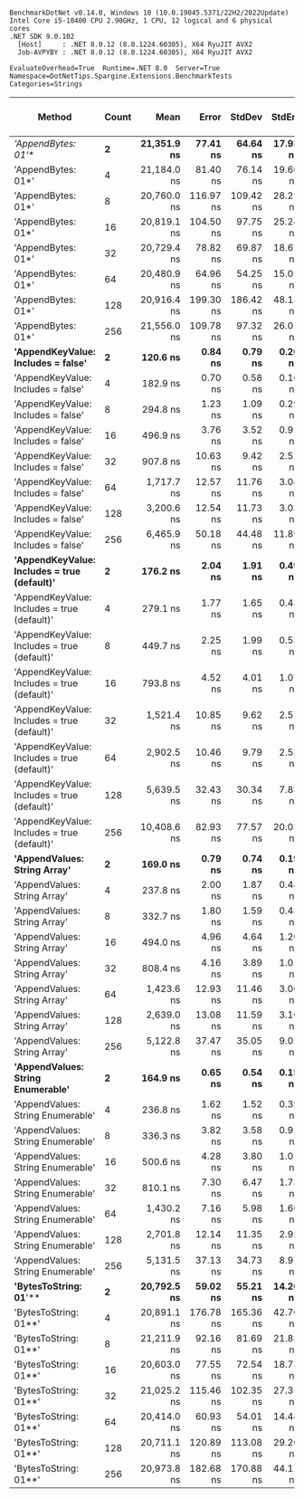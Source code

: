 ```

BenchmarkDotNet v0.14.0, Windows 10 (10.0.19045.5371/22H2/2022Update)
Intel Core i5-10400 CPU 2.90GHz, 1 CPU, 12 logical and 6 physical cores
.NET SDK 9.0.102
  [Host]     : .NET 8.0.12 (8.0.1224.60305), X64 RyuJIT AVX2
  Job-AVPYBY : .NET 8.0.12 (8.0.1224.60305), X64 RyuJIT AVX2

EvaluateOverhead=True  Runtime=.NET 8.0  Server=True  
Namespace=DotNetTips.Spargine.Extensions.BenchmarkTests  Categories=Strings  

```
| Method                                      | Count | Mean        | Error     | StdDev    | StdErr   | Min         | Q1          | Median      | Q3          | Max         | Op/s        | CI99.9% Margin | Iterations | Kurtosis | MValue | Skewness | Rank | LogicalGroup | Baseline | Exceptions | Code Size | Completed Work Items | Lock Contentions | Gen0   | Gen1   | Allocated |
|-------------------------------------------- |------ |------------:|----------:|----------:|---------:|------------:|------------:|------------:|------------:|------------:|------------:|---------------:|-----------:|---------:|-------:|---------:|-----:|------------- |--------- |-----------:|----------:|---------------------:|-----------------:|-------:|-------:|----------:|
| **&#39;AppendBytes: 01*&#39;**                          | **2**     | **21,351.9 ns** |  **77.41 ns** |  **64.64 ns** | **17.93 ns** | **21,241.3 ns** | **21,313.5 ns** | **21,332.5 ns** | **21,383.1 ns** | **21,502.1 ns** |    **46,834.3** |     **-2.4644 ns** |      **13.00** |    **3.058** |  **2.000** |   **0.6016** |   **23** | *****            | **No**       |          **-** |     **802 B** |                    **-** |                **-** | **0.4883** |      **-** |   **45736 B** |
| &#39;AppendBytes: 01*&#39;                          | 4     | 21,184.0 ns |  81.40 ns |  76.14 ns | 19.66 ns | 21,062.8 ns | 21,137.2 ns | 21,170.3 ns | 21,238.6 ns | 21,359.1 ns |    47,205.4 |     -2.3295 ns |      15.00 |    2.661 |  2.000 |   0.4679 |   23 | *            | No       |          - |     818 B |                    - |                - | 0.4883 |      - |   45736 B |
| &#39;AppendBytes: 01*&#39;                          | 8     | 20,760.0 ns | 116.97 ns | 109.42 ns | 28.25 ns | 20,550.9 ns | 20,691.3 ns | 20,733.0 ns | 20,831.9 ns | 20,963.4 ns |    48,169.6 |     -6.6258 ns |      15.00 |    2.176 |  2.000 |   0.1118 |   23 | *            | No       |          - |     818 B |                    - |                - | 0.4883 |      - |   45736 B |
| &#39;AppendBytes: 01*&#39;                          | 16    | 20,819.1 ns | 104.50 ns |  97.75 ns | 25.24 ns | 20,677.3 ns | 20,752.6 ns | 20,802.1 ns | 20,881.2 ns | 21,017.8 ns |    48,032.9 |     -5.1190 ns |      15.00 |    2.057 |  2.000 |   0.4205 |   23 | *            | No       |          - |     802 B |                    - |                - | 0.4883 |      - |   45736 B |
| &#39;AppendBytes: 01*&#39;                          | 32    | 20,729.4 ns |  78.82 ns |  69.87 ns | 18.67 ns | 20,652.5 ns | 20,679.7 ns | 20,713.3 ns | 20,749.7 ns | 20,866.0 ns |    48,240.6 |     -2.3367 ns |      14.00 |    2.172 |  2.000 |   0.7561 |   23 | *            | No       |          - |     818 B |                    - |                - | 0.4883 |      - |   45736 B |
| &#39;AppendBytes: 01*&#39;                          | 64    | 20,480.9 ns |  64.96 ns |  54.25 ns | 15.05 ns | 20,359.3 ns | 20,458.6 ns | 20,472.0 ns | 20,522.1 ns | 20,557.5 ns |    48,826.0 |     -1.0228 ns |      13.00 |    2.700 |  2.000 |  -0.4545 |   23 | *            | No       |          - |     802 B |                    - |                - | 0.4883 |      - |   45736 B |
| &#39;AppendBytes: 01*&#39;                          | 128   | 20,916.4 ns | 199.30 ns | 186.42 ns | 48.13 ns | 20,696.9 ns | 20,793.1 ns | 20,816.6 ns | 21,096.2 ns | 21,234.5 ns |    47,809.5 |    -16.5670 ns |      15.00 |    1.545 |  2.000 |   0.4760 |   23 | *            | No       |          - |     802 B |                    - |                - | 0.4883 |      - |   45736 B |
| &#39;AppendBytes: 01*&#39;                          | 256   | 21,556.0 ns | 109.78 ns |  97.32 ns | 26.01 ns | 21,396.2 ns | 21,504.6 ns | 21,553.1 ns | 21,608.7 ns | 21,745.7 ns |    46,390.8 |     -6.0048 ns |      14.00 |    2.256 |  2.000 |   0.0931 |   23 | *            | No       |          - |     818 B |                    - |                - | 0.4883 |      - |   45736 B |
| **&#39;AppendKeyValue: Includes = false&#39;**          | **2**     |    **120.6 ns** |   **0.84 ns** |   **0.79 ns** |  **0.20 ns** |    **119.5 ns** |    **120.1 ns** |    **120.4 ns** |    **121.1 ns** |    **122.1 ns** | **8,292,781.9** |      **7.3985 ns** |      **15.00** |    **1.976** |  **2.000** |   **0.5061** |    **1** | *****            | **No**       |          **-** |   **1,561 B** |                    **-** |                **-** | **0.0052** |      **-** |     **496 B** |
| &#39;AppendKeyValue: Includes = false&#39;          | 4     |    182.9 ns |   0.70 ns |   0.58 ns |  0.16 ns |    182.1 ns |    182.5 ns |    183.0 ns |    183.4 ns |    184.0 ns | 5,467,486.6 |      6.4190 ns |      13.00 |    1.721 |  2.000 |   0.2477 |    4 | *            | No       |          - |   1,562 B |                    - |                - | 0.0088 |      - |     816 B |
| &#39;AppendKeyValue: Includes = false&#39;          | 8     |    294.8 ns |   1.23 ns |   1.09 ns |  0.29 ns |    293.1 ns |    294.3 ns |    294.7 ns |    295.4 ns |    297.0 ns | 3,392,011.1 |      6.8542 ns |      14.00 |    2.076 |  2.000 |   0.2516 |    7 | *            | No       |          - |   1,592 B |                    - |                - | 0.0148 |      - |    1392 B |
| &#39;AppendKeyValue: Includes = false&#39;          | 16    |    496.9 ns |   3.76 ns |   3.52 ns |  0.91 ns |    491.2 ns |    494.4 ns |    497.2 ns |    499.1 ns |    502.8 ns | 2,012,641.6 |      7.0462 ns |      15.00 |    1.864 |  2.000 |   0.0664 |   10 | *            | No       |          - |   1,590 B |                    - |                - | 0.0267 |      - |    2472 B |
| &#39;AppendKeyValue: Includes = false&#39;          | 32    |    907.8 ns |  10.63 ns |   9.42 ns |  2.52 ns |    896.8 ns |    901.7 ns |    906.4 ns |    912.6 ns |    926.6 ns | 1,101,588.8 |      5.7412 ns |      14.00 |    2.385 |  2.000 |   0.7181 |   12 | *            | No       |          - |   1,606 B |                    - |                - | 0.0496 |      - |    4560 B |
| &#39;AppendKeyValue: Includes = false&#39;          | 64    |  1,717.7 ns |  12.57 ns |  11.76 ns |  3.04 ns |  1,693.2 ns |  1,711.4 ns |  1,717.8 ns |  1,722.6 ns |  1,739.2 ns |   582,163.4 |      5.9822 ns |      15.00 |    2.574 |  2.000 |  -0.0161 |   15 | *            | No       |          - |   1,590 B |                    - |                - | 0.0935 |      - |    8664 B |
| &#39;AppendKeyValue: Includes = false&#39;          | 128   |  3,200.6 ns |  12.54 ns |  11.73 ns |  3.03 ns |  3,183.7 ns |  3,191.4 ns |  3,201.2 ns |  3,207.8 ns |  3,226.5 ns |   312,440.3 |      5.9860 ns |      15.00 |    2.316 |  2.000 |   0.4816 |   18 | *            | No       |          - |   1,590 B |                    - |                - | 0.1831 |      - |   16800 B |
| &#39;AppendKeyValue: Includes = false&#39;          | 256   |  6,465.9 ns |  50.18 ns |  44.48 ns | 11.89 ns |  6,402.3 ns |  6,440.8 ns |  6,458.4 ns |  6,484.8 ns |  6,552.7 ns |   154,656.5 |      1.0557 ns |      14.00 |    2.447 |  2.000 |   0.6119 |   21 | *            | No       |          - |   1,629 B |                    - |                - | 0.3662 | 0.0076 |   33000 B |
| **&#39;AppendKeyValue: Includes = true (default)&#39;** | **2**     |    **176.2 ns** |   **2.04 ns** |   **1.91 ns** |  **0.49 ns** |    **173.5 ns** |    **174.6 ns** |    **176.0 ns** |    **177.7 ns** |    **179.1 ns** | **5,674,273.3** |      **7.2533 ns** |      **15.00** |    **1.391** |  **2.000** |   **0.0383** |    **3** | *****            | **No**       |          **-** |   **2,723 B** |                    **-** |                **-** | **0.0076** |      **-** |     **712 B** |
| &#39;AppendKeyValue: Includes = true (default)&#39; | 4     |    279.1 ns |   1.77 ns |   1.65 ns |  0.43 ns |    276.9 ns |    278.0 ns |    278.6 ns |    279.9 ns |    282.2 ns | 3,583,084.3 |      7.2867 ns |      15.00 |    1.991 |  2.000 |   0.5112 |    6 | *            | No       |          - |   2,723 B |                    - |                - | 0.0124 |      - |    1176 B |
| &#39;AppendKeyValue: Includes = true (default)&#39; | 8     |    449.7 ns |   2.25 ns |   1.99 ns |  0.53 ns |    444.5 ns |    448.8 ns |    450.0 ns |    451.1 ns |    452.4 ns | 2,223,538.0 |      6.7335 ns |      14.00 |    3.816 |  2.000 |  -1.0361 |    9 | *            | No       |          - |   2,736 B |                    - |                - | 0.0219 |      - |    2040 B |
| &#39;AppendKeyValue: Includes = true (default)&#39; | 16    |    793.8 ns |   4.52 ns |   4.01 ns |  1.07 ns |    786.4 ns |    791.1 ns |    794.3 ns |    795.6 ns |    800.9 ns | 1,259,713.9 |      6.4643 ns |      14.00 |    2.274 |  2.000 |   0.0608 |   11 | *            | No       |          - |   2,748 B |                    - |                - | 0.0401 |      - |    3696 B |
| &#39;AppendKeyValue: Includes = true (default)&#39; | 32    |  1,521.4 ns |  10.85 ns |   9.62 ns |  2.57 ns |  1,505.5 ns |  1,512.3 ns |  1,522.6 ns |  1,527.9 ns |  1,536.7 ns |   657,308.4 |      5.7150 ns |      14.00 |    1.604 |  2.000 |  -0.0916 |   14 | *            | No       |          - |   2,732 B |                    - |                - | 0.0744 |      - |    6936 B |
| &#39;AppendKeyValue: Includes = true (default)&#39; | 64    |  2,902.5 ns |  10.46 ns |   9.79 ns |  2.53 ns |  2,881.7 ns |  2,896.4 ns |  2,904.9 ns |  2,908.4 ns |  2,918.1 ns |   344,534.8 |      6.2365 ns |      15.00 |    2.226 |  2.000 |  -0.2543 |   17 | *            | No       |          - |   2,737 B |                    - |                - | 0.1450 |      - |   13344 B |
| &#39;AppendKeyValue: Includes = true (default)&#39; | 128   |  5,639.5 ns |  32.43 ns |  30.34 ns |  7.83 ns |  5,593.3 ns |  5,622.2 ns |  5,632.5 ns |  5,665.9 ns |  5,697.1 ns |   177,319.6 |      3.5834 ns |      15.00 |    1.863 |  2.000 |   0.3517 |   20 | *            | No       |          - |   2,752 B |                    - |                - | 0.2899 |      - |   26088 B |
| &#39;AppendKeyValue: Includes = true (default)&#39; | 256   | 10,408.6 ns |  82.93 ns |  77.57 ns | 20.03 ns | 10,286.6 ns | 10,362.7 ns | 10,390.1 ns | 10,470.1 ns | 10,532.8 ns |    96,074.4 |     -2.5142 ns |      15.00 |    1.678 |  2.000 |   0.1327 |   22 | *            | No       |          - |   2,726 B |                    - |                - | 0.5646 | 0.0305 |   51120 B |
| **&#39;AppendValues: String Array&#39;**                | **2**     |    **169.0 ns** |   **0.79 ns** |   **0.74 ns** |  **0.19 ns** |    **167.9 ns** |    **168.5 ns** |    **168.8 ns** |    **169.5 ns** |    **170.3 ns** | **5,917,617.8** |      **7.4048 ns** |      **15.00** |    **1.848** |  **2.000** |   **0.3521** |    **2** | *****            | **No**       |          **-** |   **1,096 B** |                    **-** |                **-** | **0.0064** |      **-** |     **600 B** |
| &#39;AppendValues: String Array&#39;                | 4     |    237.8 ns |   2.00 ns |   1.87 ns |  0.48 ns |    235.9 ns |    236.3 ns |    237.3 ns |    238.9 ns |    241.1 ns | 4,205,110.7 |      7.2583 ns |      15.00 |    1.871 |  2.000 |   0.7037 |    5 | *            | No       |          - |   1,102 B |                    - |                - | 0.0091 |      - |     872 B |
| &#39;AppendValues: String Array&#39;                | 8     |    332.7 ns |   1.80 ns |   1.59 ns |  0.43 ns |    330.0 ns |    331.9 ns |    332.8 ns |    334.1 ns |    334.8 ns | 3,005,521.6 |      6.7870 ns |      14.00 |    1.588 |  2.000 |  -0.3065 |    8 | *            | No       |          - |   1,098 B |                    - |                - | 0.0143 |      - |    1336 B |
| &#39;AppendValues: String Array&#39;                | 16    |    494.0 ns |   4.96 ns |   4.64 ns |  1.20 ns |    486.9 ns |    490.4 ns |    494.6 ns |    497.6 ns |    500.6 ns | 2,024,408.8 |      6.9007 ns |      15.00 |    1.439 |  2.000 |  -0.1393 |   10 | *            | No       |          - |   1,109 B |                    - |                - | 0.0238 |      - |    2192 B |
| &#39;AppendValues: String Array&#39;                | 32    |    808.4 ns |   4.16 ns |   3.89 ns |  1.01 ns |    800.5 ns |    805.1 ns |    808.4 ns |    812.0 ns |    813.0 ns | 1,237,087.8 |      6.9972 ns |      15.00 |    1.816 |  2.000 |  -0.4050 |   11 | *            | No       |          - |   1,094 B |                    - |                - | 0.0410 |      - |    3832 B |
| &#39;AppendValues: String Array&#39;                | 64    |  1,423.6 ns |  12.93 ns |  11.46 ns |  3.06 ns |  1,401.5 ns |  1,419.1 ns |  1,420.6 ns |  1,427.2 ns |  1,445.6 ns |   702,441.9 |      5.4682 ns |      14.00 |    2.624 |  2.000 |   0.3134 |   13 | *            | No       |          - |   1,096 B |                    - |                - | 0.0763 |      - |    7040 B |
| &#39;AppendValues: String Array&#39;                | 128   |  2,639.0 ns |  13.08 ns |  11.59 ns |  3.10 ns |  2,619.5 ns |  2,630.3 ns |  2,639.4 ns |  2,643.2 ns |  2,660.3 ns |   378,924.4 |      5.4509 ns |      14.00 |    2.291 |  2.000 |   0.3800 |   16 | *            | No       |          - |   1,102 B |                    - |                - | 0.1450 |      - |   13384 B |
| &#39;AppendValues: String Array&#39;                | 256   |  5,122.8 ns |  37.47 ns |  35.05 ns |  9.05 ns |  5,052.7 ns |  5,104.1 ns |  5,115.0 ns |  5,154.0 ns |  5,163.3 ns |   195,205.1 |      2.9747 ns |      15.00 |    1.820 |  2.000 |  -0.3362 |   19 | *            | No       |          - |   1,094 B |                    - |                - | 0.2899 |      - |   26000 B |
| **&#39;AppendValues: String Enumerable&#39;**           | **2**     |    **164.9 ns** |   **0.65 ns** |   **0.54 ns** |  **0.15 ns** |    **163.8 ns** |    **164.5 ns** |    **164.9 ns** |    **165.2 ns** |    **165.7 ns** | **6,065,458.1** |      **6.4245 ns** |      **13.00** |    **2.114** |  **2.000** |  **-0.3365** |    **2** | *****            | **No**       |          **-** |   **1,094 B** |                    **-** |                **-** | **0.0064** |      **-** |     **600 B** |
| &#39;AppendValues: String Enumerable&#39;           | 4     |    236.8 ns |   1.62 ns |   1.52 ns |  0.39 ns |    234.3 ns |    235.8 ns |    237.1 ns |    237.8 ns |    239.5 ns | 4,222,846.6 |      7.3038 ns |      15.00 |    1.850 |  2.000 |  -0.1340 |    5 | *            | No       |          - |   1,094 B |                    - |                - | 0.0091 |      - |     872 B |
| &#39;AppendValues: String Enumerable&#39;           | 8     |    336.3 ns |   3.82 ns |   3.58 ns |  0.92 ns |    330.0 ns |    333.6 ns |    336.4 ns |    338.3 ns |    343.2 ns | 2,973,679.0 |      7.0384 ns |      15.00 |    2.164 |  2.000 |  -0.0333 |    8 | *            | No       |          - |   1,094 B |                    - |                - | 0.0143 |      - |    1336 B |
| &#39;AppendValues: String Enumerable&#39;           | 16    |    500.6 ns |   4.28 ns |   3.80 ns |  1.01 ns |    495.5 ns |    498.1 ns |    499.6 ns |    502.8 ns |    508.8 ns | 1,997,598.2 |      6.4928 ns |      14.00 |    2.442 |  2.000 |   0.7308 |   10 | *            | No       |          - |   1,103 B |                    - |                - | 0.0238 |      - |    2192 B |
| &#39;AppendValues: String Enumerable&#39;           | 32    |    810.1 ns |   7.30 ns |   6.47 ns |  1.73 ns |    802.2 ns |    805.3 ns |    809.5 ns |    813.8 ns |    825.5 ns | 1,234,451.4 |      6.1353 ns |      14.00 |    2.856 |  2.000 |   0.7920 |   11 | *            | No       |          - |   1,094 B |                    - |                - | 0.0410 |      - |    3832 B |
| &#39;AppendValues: String Enumerable&#39;           | 64    |  1,430.2 ns |   7.16 ns |   5.98 ns |  1.66 ns |  1,422.4 ns |  1,427.4 ns |  1,429.2 ns |  1,432.7 ns |  1,441.5 ns |   699,179.2 |      5.6707 ns |      13.00 |    2.171 |  2.000 |   0.5280 |   13 | *            | No       |          - |   1,094 B |                    - |                - | 0.0763 |      - |    7040 B |
| &#39;AppendValues: String Enumerable&#39;           | 128   |  2,701.8 ns |  12.14 ns |  11.35 ns |  2.93 ns |  2,684.9 ns |  2,693.7 ns |  2,701.0 ns |  2,710.2 ns |  2,720.7 ns |   370,130.3 |      6.0342 ns |      15.00 |    1.727 |  2.000 |   0.1330 |   16 | *            | No       |          - |   1,096 B |                    - |                - | 0.1450 |      - |   13384 B |
| &#39;AppendValues: String Enumerable&#39;           | 256   |  5,131.5 ns |  37.13 ns |  34.73 ns |  8.97 ns |  5,080.4 ns |  5,106.6 ns |  5,132.0 ns |  5,150.5 ns |  5,204.3 ns |   194,874.4 |      3.0158 ns |      15.00 |    2.186 |  2.000 |   0.2818 |   19 | *            | No       |          - |   1,094 B |                    - |                - | 0.2899 |      - |   26000 B |
| **&#39;BytesToString: 01**&#39;**                       | **2**     | **20,792.5 ns** |  **59.02 ns** |  **55.21 ns** | **14.26 ns** | **20,705.7 ns** | **20,759.5 ns** | **20,775.4 ns** | **20,831.4 ns** | **20,886.2 ns** |    **48,094.2** |      **0.3723 ns** |      **15.00** |    **1.891** |  **2.000** |   **0.5248** |   **23** | *****            | **No**       |          **-** |   **1,267 B** |                    **-** |                **-** | **0.4883** |      **-** |   **45472 B** |
| &#39;BytesToString: 01**&#39;                       | 4     | 20,891.1 ns | 176.78 ns | 165.36 ns | 42.70 ns | 20,656.8 ns | 20,760.3 ns | 20,884.6 ns | 20,976.8 ns | 21,229.0 ns |    47,867.2 |    -13.8480 ns |      15.00 |    2.110 |  2.000 |   0.4259 |   23 | *            | No       |          - |   1,267 B |                    - |                - | 0.4883 |      - |   45472 B |
| &#39;BytesToString: 01**&#39;                       | 8     | 21,211.9 ns |  92.16 ns |  81.69 ns | 21.83 ns | 21,038.6 ns | 21,180.4 ns | 21,222.6 ns | 21,260.9 ns | 21,354.3 ns |    47,143.4 |     -3.9167 ns |      14.00 |    2.610 |  2.000 |  -0.4363 |   23 | *            | No       |          - |   1,291 B |                    - |                - | 0.4883 |      - |   45472 B |
| &#39;BytesToString: 01**&#39;                       | 16    | 20,603.0 ns |  77.55 ns |  72.54 ns | 18.73 ns | 20,511.0 ns | 20,537.5 ns | 20,589.9 ns | 20,668.0 ns | 20,711.6 ns |    48,536.6 |     -1.8646 ns |      15.00 |    1.328 |  2.000 |   0.1622 |   23 | *            | No       |          - |   1,267 B |                    - |                - | 0.4883 |      - |   45472 B |
| &#39;BytesToString: 01**&#39;                       | 32    | 21,025.2 ns | 115.46 ns | 102.35 ns | 27.35 ns | 20,853.3 ns | 20,970.6 ns | 20,996.8 ns | 21,085.1 ns | 21,205.0 ns |    47,561.9 |     -6.6768 ns |      14.00 |    2.077 |  2.000 |   0.3424 |   23 | *            | No       |          - |   1,291 B |                    - |                - | 0.4883 |      - |   45472 B |
| &#39;BytesToString: 01**&#39;                       | 64    | 20,414.0 ns |  60.93 ns |  54.01 ns | 14.44 ns | 20,319.4 ns | 20,380.7 ns | 20,416.5 ns | 20,461.3 ns | 20,489.7 ns |    48,986.0 |     -0.2177 ns |      14.00 |    1.663 |  2.000 |  -0.2776 |   23 | *            | No       |          - |   1,267 B |                    - |                - | 0.4883 |      - |   45472 B |
| &#39;BytesToString: 01**&#39;                       | 128   | 20,711.1 ns | 120.89 ns | 113.08 ns | 29.20 ns | 20,564.4 ns | 20,629.5 ns | 20,688.1 ns | 20,793.4 ns | 20,899.7 ns |    48,283.2 |     -7.0985 ns |      15.00 |    1.695 |  2.000 |   0.4651 |   23 | *            | No       |          - |   1,239 B |                    - |                - | 0.4883 |      - |   45472 B |
| &#39;BytesToString: 01**&#39;                       | 256   | 20,973.8 ns | 182.68 ns | 170.88 ns | 44.12 ns | 20,764.9 ns | 20,837.1 ns | 20,896.3 ns | 21,130.8 ns | 21,256.5 ns |    47,678.6 |    -14.5609 ns |      15.00 |    1.577 |  2.000 |   0.5266 |   23 | *            | No       |          - |   1,239 B |                    - |                - | 0.4883 |      - |   45472 B |
